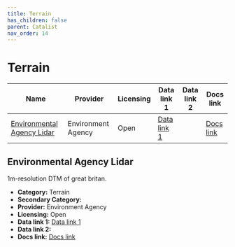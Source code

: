 ```yaml
---
title: Terrain
has_children: false
parent: Catalist
nav_order: 14
---
```


# Terrain

| Name                                                      | Provider           | Licensing | Data link 1                                           | Data link 2 | Docs link                                                                                                  |
| --------------------------------------------------------- | ------------------ | --------- | ----------------------------------------------------- | ----------- | ---------------------------------------------------------------------------------------------------------- |
| [Environmental Agency Lidar](#environmental-agency-lidar) | Environment Agency | Open      | [Data link 1](https://environment.data.gov.uk/survey) |             | [Docs link](https://www.data.gov.uk/dataset/f0db0249-f17b-4036-9e65-309148c97ce4/national-lidar-programme) |

## Environmental Agency Lidar

1m-resolution DTM of great britan.

- **Category:** Terrain
- **Secondary Category:** 
- **Provider:** Environment Agency
- **Licensing:** Open
- **Data link 1:** [Data link 1](https://environment.data.gov.uk/survey)
- **Data link 2:** 
- **Docs link:** [Docs link](https://www.data.gov.uk/dataset/f0db0249-f17b-4036-9e65-309148c97ce4/national-lidar-programme)
